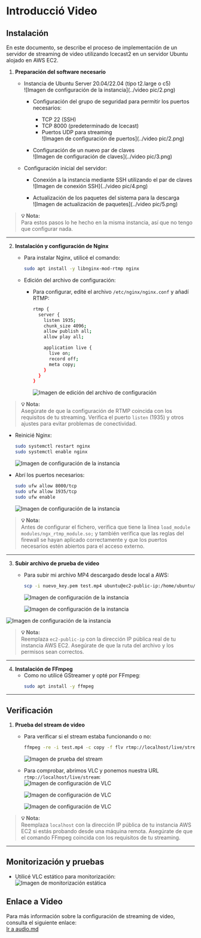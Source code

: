 # Introducció Video

## Instalación
En este documento, se describe el proceso de implementación de un servidor de streaming de video utilizando Icecast2 en un servidor Ubuntu alojado en AWS EC2.

1. **Preparación del software necesario**  
   - Instancia de Ubuntu Server 20.04/22.04 (tipo t2.large o c5)  
     ![Imagen de configuración de la instancia](../video pic/2.png)

     - Configuración del grupo de seguridad para permitir los puertos necesarios:
       - TCP 22 (SSH)
       - TCP 8000 (predeterminado de Icecast)
       - Puertos UDP para streaming  
       ![Imagen de configuración de puertos](../video pic/2.png)

     - Configuración de un nuevo par de claves  
       ![Imagen de configuración de claves](../video pic/3.png)

   - Configuración inicial del servidor:
     - Conexión a la instancia mediante SSH utilizando el par de claves  
       ![Imagen de conexión SSH](../video pic/4.png)

     - Actualización de los paquetes del sistema para la descarga  
       ![Imagen de actualización de paquetes](../video pic/5.png)

> **💡 Nota:**  
> Para estos pasos lo he hecho en la misma instancia, así que no tengo que configurar nada.

---

2. **Instalación y configuración de Nginx**  
   - Para instalar Nginx, utilicé el comando:
     ```bash
     sudo apt install -y libnginx-mod-rtmp nginx
     ```

   - Edición del archivo de configuración:
     - Para configurar, edité el archivo `/etc/nginx/nginx.conf` y añadí RTMP:
       ```bash
       rtmp {
         server {
           listen 1935;
           chunk_size 4096;
           allow publish all;
           allow play all;

           application live {
             live on;
             record off;
             meta copy;
           }
         }
       }
       ```
       ![Imagen de edición del archivo de configuración](./6.png)

> **💡 Nota:**  
> Asegúrate de que la configuración de RTMP coincida con los requisitos de tu streaming. Verifica el puerto `listen` (1935) y otros ajustes para evitar problemas de conectividad.

   - Reinicié Nginx:
     ```bash
     sudo systemctl restart nginx
     sudo systemctl enable nginx
     ```
     ![Imagen de configuración de la instancia](./4.png)

   - Abrí los puertos necesarios:
     ```bash
     sudo ufw allow 8000/tcp
     sudo ufw allow 1935/tcp
     sudo ufw enable
     ```
     ![Imagen de configuración de la instancia](./1.png)
> **💡 Nota:**  
> Antes de configurar el fichero, verifica que tiene la línea `load_module modules/ngx_rtmp_module.so;` y también verifica que las reglas del firewall se hayan aplicado correctamente y que los puertos necesarios estén abiertos para el acceso externo.

---

3. **Subir archivo de prueba de video**  
   - Para subir mi archivo MP4 descargado desde local a AWS:
     ```bash
     scp -i nuevo_key.pem test.mp4 ubuntu@ec2-public-ip:/home/ubuntu/
     ```
     ![Imagen de configuración de la instancia](./11.png)

     ![Imagen de configuración de la instancia](./5.png)

  ![Imagen de configuración de la instancia](./12.png)

> **💡 Nota:**  
> Reemplaza `ec2-public-ip` con la dirección IP pública real de tu instancia AWS EC2. Asegúrate de que la ruta del archivo y los permisos sean correctos.

---

4. **Instalación de FFmpeg**  
   - Como no utilicé GStreamer y opté por FFmpeg:
     ```bash
     sudo apt install -y ffmpeg
     ```

---

## Verificación

1. **Prueba del stream de video**  
   - Para verificar si el stream estaba funcionando o no:
     ```bash
     ffmpeg -re -i test.mp4 -c copy -f flv rtmp://localhost/live/stream
     ```
     ![Imagen de prueba del stream](./7.png)

   - Para comprobar, abrimos VLC y ponemos nuestra URL `rtmp://localhost/live/stream`:  
     ![Imagen de configuración de VLC](./10.png)

     ![Imagen de configuración de VLC](./8.png)

     ![Imagen de configuración de VLC](./13.png)
     
> **💡 Nota:**  
> Reemplaza `localhost` con la dirección IP pública de tu instancia AWS EC2 si estás probando desde una máquina remota. Asegúrate de que el comando FFmpeg coincida con los requisitos de tu streaming.

---

## Monitorización y pruebas

- Utilicé VLC estático para monitorización:  
  ![Imagen de monitorización estática](./9.png)

## Enlace a Video
  
  Para más información sobre la configuración de streaming de video, consulta el siguiente enlace:  
  [Ir a audio.md](./audio.md)
